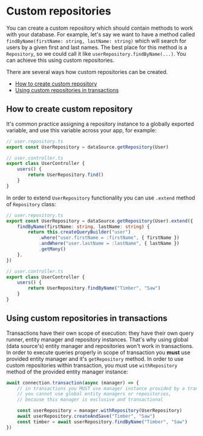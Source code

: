 # Custom repositories

You can create a custom repository which should contain methods to work with your database.
For example, let's say we want to have a method called `findByName(firstName: string, lastName: string)`
which will search for users by a given first and last names.
The best place for this method is a `Repository`,
so we could call it like `userRepository.findByName(...)`.
You can achieve this using custom repositories.

There are several ways how custom repositories can be created.

-   [How to create custom repository](#how-to-create-custom-repository)
-   [Using custom repositories in transactions](#using-custom-repositories-in-transactions)

## How to create custom repository

It's common practice assigning a repository instance to a globally exported variable,
and use this variable across your app, for example:

```ts
// user.repository.ts
export const UserRepository = dataSource.getRepository(User)

// user.controller.ts
export class UserController {
    users() {
        return UserRepository.find()
    }
}
```

In order to extend `UserRepository` functionality you can use `.extend` method of `Repository` class:

```typescript
// user.repository.ts
export const UserRepository = dataSource.getRepository(User).extend({
    findByName(firstName: string, lastName: string) {
        return this.createQueryBuilder("user")
            .where("user.firstName = :firstName", { firstName })
            .andWhere("user.lastName = :lastName", { lastName })
            .getMany()
    },
})

// user.controller.ts
export class UserController {
    users() {
        return UserRepository.findByName("Timber", "Saw")
    }
}
```

## Using custom repositories in transactions

Transactions have their own scope of execution: they have their own query runner, entity manager and repository instances.
That's why using global (data source's) entity manager and repositories won't work in transactions.
In order to execute queries properly in scope of transaction you **must** use provided entity manager
and it's `getRepository` method. In order to use custom repositories within transaction,
you must use `withRepository` method of the provided entity manager instance:

```typescript
await connection.transaction(async (manager) => {
    // in transactions you MUST use manager instance provided by a transaction,
    // you cannot use global entity managers or repositories,
    // because this manager is exclusive and transactional

    const userRepository = manager.withRepository(UserRepository)
    await userRepository.createAndSave("Timber", "Saw")
    const timber = await userRepository.findByName("Timber", "Saw")
})
```
